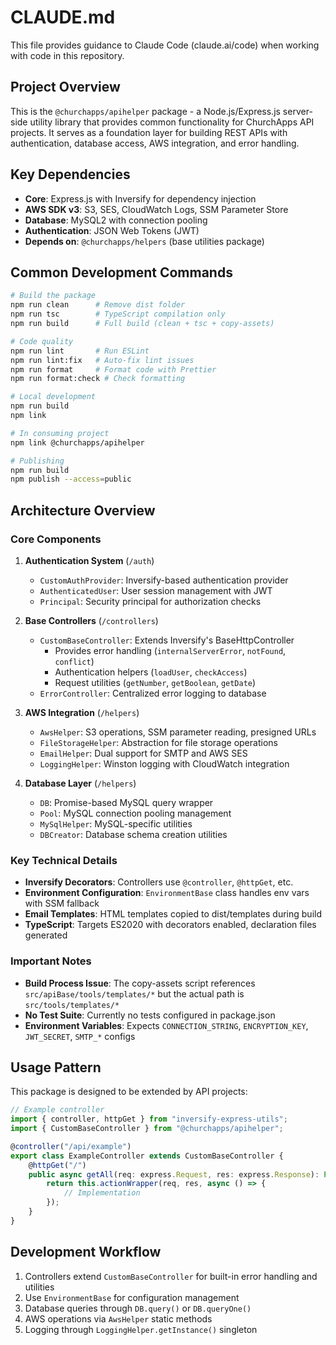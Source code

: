 # CLAUDE.md

This file provides guidance to Claude Code (claude.ai/code) when working with code in this repository.

## Project Overview

This is the `@churchapps/apihelper` package - a Node.js/Express.js server-side utility library that provides common functionality for ChurchApps API projects. It serves as a foundation layer for building REST APIs with authentication, database access, AWS integration, and error handling.

## Key Dependencies

- **Core**: Express.js with Inversify for dependency injection
- **AWS SDK v3**: S3, SES, CloudWatch Logs, SSM Parameter Store
- **Database**: MySQL2 with connection pooling
- **Authentication**: JSON Web Tokens (JWT)
- **Depends on**: `@churchapps/helpers` (base utilities package)

## Common Development Commands

```bash
# Build the package
npm run clean      # Remove dist folder
npm run tsc        # TypeScript compilation only  
npm run build      # Full build (clean + tsc + copy-assets)

# Code quality
npm run lint       # Run ESLint
npm run lint:fix   # Auto-fix lint issues
npm run format     # Format code with Prettier
npm run format:check # Check formatting

# Local development
npm run build
npm link

# In consuming project
npm link @churchapps/apihelper

# Publishing
npm run build
npm publish --access=public
```

## Architecture Overview

### Core Components

1. **Authentication System** (`/auth`)
   - `CustomAuthProvider`: Inversify-based authentication provider
   - `AuthenticatedUser`: User session management with JWT
   - `Principal`: Security principal for authorization checks

2. **Base Controllers** (`/controllers`)
   - `CustomBaseController`: Extends Inversify's BaseHttpController
     - Provides error handling (`internalServerError`, `notFound`, `conflict`)
     - Authentication helpers (`loadUser`, `checkAccess`)
     - Request utilities (`getNumber`, `getBoolean`, `getDate`)
   - `ErrorController`: Centralized error logging to database

3. **AWS Integration** (`/helpers`)
   - `AwsHelper`: S3 operations, SSM parameter reading, presigned URLs
   - `FileStorageHelper`: Abstraction for file storage operations
   - `EmailHelper`: Dual support for SMTP and AWS SES
   - `LoggingHelper`: Winston logging with CloudWatch integration

4. **Database Layer** (`/helpers`)
   - `DB`: Promise-based MySQL query wrapper
   - `Pool`: MySQL connection pooling management
   - `MySqlHelper`: MySQL-specific utilities
   - `DBCreator`: Database schema creation utilities

### Key Technical Details

- **Inversify Decorators**: Controllers use `@controller`, `@httpGet`, etc.
- **Environment Configuration**: `EnvironmentBase` class handles env vars with SSM fallback
- **Email Templates**: HTML templates copied to dist/templates during build
- **TypeScript**: Targets ES2020 with decorators enabled, declaration files generated

### Important Notes

- **Build Process Issue**: The copy-assets script references `src/apiBase/tools/templates/*` but the actual path is `src/tools/templates/*`
- **No Test Suite**: Currently no tests configured in package.json
- **Environment Variables**: Expects `CONNECTION_STRING`, `ENCRYPTION_KEY`, `JWT_SECRET`, `SMTP_*` configs

## Usage Pattern

This package is designed to be extended by API projects:

```typescript
// Example controller
import { controller, httpGet } from "inversify-express-utils";
import { CustomBaseController } from "@churchapps/apihelper";

@controller("/api/example")
export class ExampleController extends CustomBaseController {
    @httpGet("/")
    public async getAll(req: express.Request, res: express.Response): Promise<any> {
        return this.actionWrapper(req, res, async () => {
            // Implementation
        });
    }
}
```

## Development Workflow

1. Controllers extend `CustomBaseController` for built-in error handling and utilities
2. Use `EnvironmentBase` for configuration management
3. Database queries through `DB.query()` or `DB.queryOne()`
4. AWS operations via `AwsHelper` static methods
5. Logging through `LoggingHelper.getInstance()` singleton